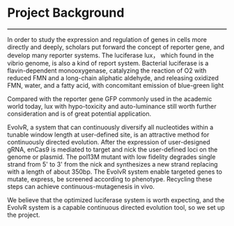 # **Project Background**
<hr style="height:3px;border:none;color:#808080;background-color:#808080;" />

In order to study the expression and regulation of genes in cells more directly and deeply, scholars put forward the concept of reporter gene, and develop many reporter systems. The luciferase lux， which found in the vibrio genome, is also a kind of report system. Bacterial luciferase is a flavin-dependent monooxygenase, catalyzing the reaction of O2 with reduced FMN and a long-chain aliphatic aldehyde, and releasing oxidized FMN, water, and a fatty acid, with concomitant emission of blue-green light 

Compared with the reporter gene GFP commonly used in the academic world today, lux with hypo-toxicity and auto-luminance still worth further consideration and is of great potential application.   

EvolvR, a system that can continuously diversify all nucleotides within a tunable window length at user-defined site, is an attractive method for continuously directed evolution. After the expression of user-designed gRNA, enCas9 is mediated to target and nick the user-defined loci on the genome or plasmid. The pol13M mutant with low fidelity degrades single strand from 5' to 3' from the nick and synthesizes a new strand replacing with a length of about 350bp. The EvolvR system enable targeted genes to mutate, express, be screened according to phenotype. Recycling these steps can achieve continuous-mutagenesis in vivo.

We believe that the optimized luciferase system is worth expecting, and the EvolvR system is a capable continuous directed evolution tool, so we set up the project.
